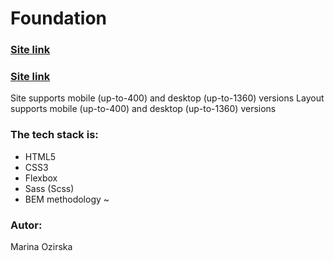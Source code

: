 # Foundation

### [Site link](file:///C:/Users/marin/Desktop/project/part1/index.html#)

### [Site link]()

Site supports mobile (up-to-400) and desktop (up-to-1360) versions
Layout supports mobile (up-to-400) and desktop (up-to-1360) versions

### The tech stack is:

- HTML5
- CSS3
- Flexbox
- Sass (Scss)
- BEM methodology
  ~

### Autor:

Marina Ozirska
